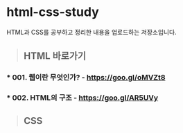 # html-css-study
HTML과 CSS를 공부하고 정리한 내용을 업로드하는 저장소입니다.

> ## HTML 바로가기
 
 ### * 001. 웹이란 무엇인가? - https://goo.gl/oMVZt8
 ### * 002. HTML의 구조 - https://goo.gl/AR5UVy
> ## CSS
